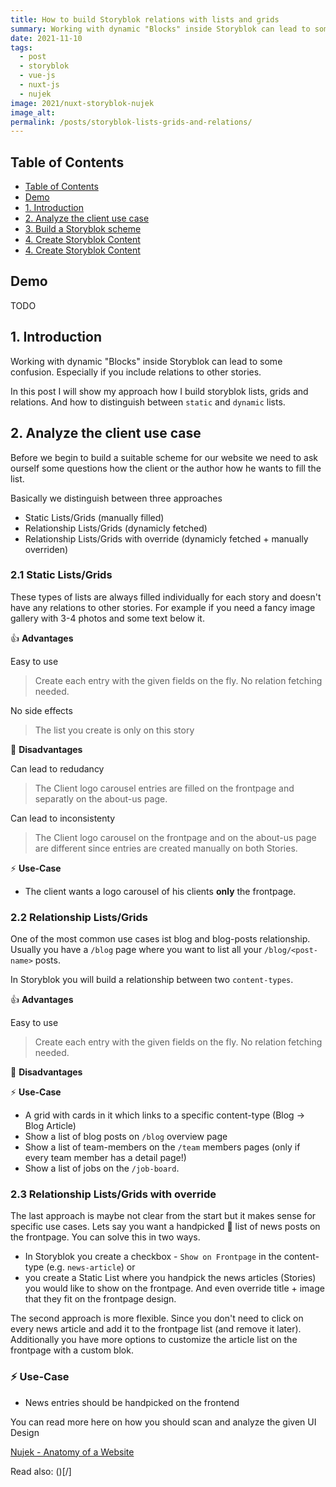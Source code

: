 ```yaml
---
title: How to build Storyblok relations with lists and grids
summary: Working with dynamic "Blocks" inside Storyblok can lead to some confusion. Especially if you include relations to other stories.
date: 2021-11-10
tags:
  - post
  - storyblok
  - vue-js
  - nuxt-js
  - nujek
image: 2021/nuxt-storyblok-nujek
image_alt: 
permalink: /posts/storyblok-lists-grids-and-relations/
---
```


## Table of Contents

- [Table of Contents](#table-of-contents)
- [Demo](#demo)
- [1. Introduction](#1-introduction)
- [2. Analyze the client use case](#2-analyze-the-client-use-case)
- [3. Build a Storyblok scheme](#3-build-a-storyblok-scheme)
- [4. Create Storyblok Content](#4-create-storyblok-content)
- [4. Create Storyblok Content](#4-create-storyblok-content)


## Demo

TODO

## 1. Introduction

Working with dynamic "Blocks" inside Storyblok can lead to some confusion. Especially if you include relations to other stories.

In this post I will show my approach how I build storyblok lists, grids and relations. And how to distinguish between `static` and `dynamic` lists.

## 2. Analyze the client use case 

Before we begin to build a suitable scheme for our website we need to ask ourself some questions how the client or the author how he wants to fill the list. 

Basically we distinguish between three approaches

* Static Lists/Grids (manually filled)
* Relationship Lists/Grids (dynamicly fetched)
* Relationship Lists/Grids with override (dynamicly fetched + manually overriden)


### 2.1 Static Lists/Grids

These types of lists are always filled individually for each story and doesn't have any relations to other stories. For example if you need a fancy image gallery with 3-4 photos and some text below it. 

👍 **Advantages**

Easy to use

> Create each entry with the given fields on the fly. No relation fetching needed.

No side effects

> The list you create is only on this story

🙁 **Disadvantages**

Can lead to redudancy

> The Client logo carousel entries are filled on the frontpage and separatly on the about-us page.

 Can lead to inconsistenty

> The Client logo carousel on the frontpage and on the about-us page are different since entries are created manually on both Stories.

⚡ **Use-Case**

* The client wants a logo carousel of his clients **only** the frontpage.

### 2.2 Relationship Lists/Grids

One of the most common use cases ist blog and blog-posts relationship. Usually you have a `/blog` page where you want to list all your `/blog/<post-name>` posts. 

In Storyblok you will build a relationship between two `content-types`. 

👍 **Advantages**

Easy to use

> Create each entry with the given fields on the fly. No relation fetching needed.


🙁 **Disadvantages**


⚡ **Use-Case**

* A grid with cards in it which links to a specific content-type (Blog -> Blog Article)
* Show a list of blog posts on `/blog` overview page
* Show a list of team-members on the `/team` members pages (only if every team member has a detail page!)
* Show a list of jobs on the `/job-board`.


### 2.3 Relationship Lists/Grids with override

The last approach is maybe not clear from the start but it makes sense for specific use cases. Lets say you want a handpicked 🤏 list of news posts on the frontpage. You can solve this in two ways.

* In Storyblok you create a checkbox - `Show on Frontpage` in the content-type (e.g. `news-article`) or
* you create a Static List where you handpick the news articles (Stories) you would like to show on the frontpage. And even override title + image that they fit on the frontpage design. 

The second approach is more flexible. Since you don't need to click on every news article and add it to the frontpage list (and remove it later). Additionally you have more options to customize the article list on the frontpage with a custom blok. 


### ⚡ Use-Case

*  News entries should be handpicked on the frontend


You can read more here on how you should scan and analyze the given UI Design

[Nujek - Anatomy of a Website](https://nujek-docs.vercel.app/documentation/getting-started/anatomy-website)


Read also: ()[/]